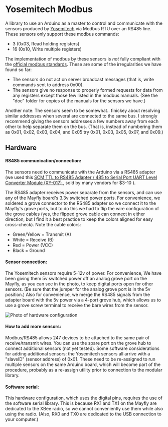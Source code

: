 # Yosemitech Modbus

A library to use an Arduino as a master to control and communicate with the sensors produced by [Yosemitech](http://www.yosemitech.com/en/) via Modbus RTU over an RS485 line. These sensors only support these modbus commands:
* 3 (0x03, Read holding registers)
* 16 (0x10, Write multiple registers)

The implementation of modbus by these sensors is _not_ fully compliant with the [official modbus standards](http://modbus.org/specs.php).  These are some of the irregularities we have found so far:
* The sensors do not act on server broadcast messages (that is, write commands sent to address 0x00).
* The sensors give no response to properly formed requests for data from any registers except those few listed in the modbus manuals.  (See the "doc" folder for copies of the manuals for the sensors we have.)

Another note:  The sensors seem to be somewhat.. finickey about resolving similar addresses when several are connected to the same bus.  I strongly recommend giving the sensors addresses a few numbers away from each other to help separate them on the bus.  (That is, instead of numbering them as 0x01, 0x02, 0x03, 0x04, and 0x05 try 0x01, 0x03, 0x05, 0x07, and 0x09.)

## Hardware

#### RS485 communication/connection:
The sensors need to communicate with the Arduino via a RS485 adapter (we used this [SCM TTL to RS485 Adapter / 485 to Serial Port UART Level Converter Module (XY-017) ](https://www.amazon.com/gp/product/B01J9C7JNA), sold by many vendors for $3-10 ).

The RS485 adapter receives power separate from the sensors, and can use any of the Mayfly board's 3.3v switched power ports. For convenience, we soldered a grove connector to the RS485 adapter so we connect it to the Mayfly's grove ports, but to do this we had to flip the wire configuration of the grove cables (yes, the flipped grove cable can connect in either direction, but I find it a best practice to keep the colors aligned for easy cross-check).
Note the cable colors:
* Green/Yellow = Transmit (A)
* White = Receive (B)
* Red = Power (VCC)
* Black = Ground

#### Sensor connection:
The Yosemitech sensors require 5-12v of power. For convenience, We have been giving them 5v switched power off an analog grove port on the Mayfly, as you can see in the photo, to keep digital ports open for other sensors. (Be sure that the jumper for the analog grove port is in the 5v position.) Also for convenience, we merge the RS485 signals from the adapter board with the 5v power via a 4-port grove hub, which allows us to use a grove screw terminal to receive the bare wires from the sensor.

![Photo of hardware configuration](https://github.com/EnviroDIY/YosemitechModbus/blob/yosemitech/doc/HardwareConfigPhoto.jpg)

#### How to add more sensors:
Modbus/RS485 allows 247 devices to be attached to the same pair of receive/transmit wires. You can use the spare port on the grove hub to connect additional sensors (not yet tested). Some software considerations for adding additional sensors: the Yosemitech sensors all arrive with a "slaveID" (sensor address) of 0x01. These need to be re-assigned to run multiple sensors on the same Arduino board, which will become part of the procedure, probably as a re-assign utility prior to connection to the modular library.

#### Software serial:
This hardware configuration, which uses the digital pins, requires the use of the software serial library. This is because RX1 and TX1 on the Mayfly are dedicated to the XBee radio, so we cannot conveniently use them while also using the radio. (Also, RX0 and TX0 are dedicated to the USB connection to your computer.)
